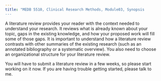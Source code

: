 ```yaml
---
title: "MEDB 5510, Clinical Research Methods, Module03, Synopsis
---
```


A literature review provides your reader with the context needed to understand your research. It reviews what is already known about your topic, gaps in the existing knowledge, and how your proposed work will fill some of those gaps. It is important to understand how a literature review contrasts with other summaries of the existing research (such as an annotated bibliography or a systematic overview). You also need to choose an organizational structure for your literature review.

You will have to submit a literature review in a few weeks, so please start working on it now. If you are having trouble getting started, please talk to me.
